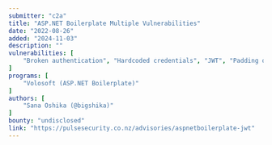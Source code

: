 ```yaml
---
submitter: "c2a"
title: "ASP.NET Boilerplate Multiple Vulnerabilities"
date: "2022-08-26"
added: "2024-11-03"
description: ""
vulnerabilities: [
    "Broken authentication", "Hardcoded credentials", "JWT", "Padding oracle attack", "Cryptographic issues"
]
programs: [
    "Volosoft (ASP.NET Boilerplate)"
]
authors: [
    "Sana Oshika (@bigshika)"
]
bounty: "undisclosed"
link: "https://pulsesecurity.co.nz/advisories/aspnetboilerplate-jwt"
---
```





